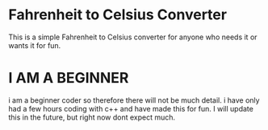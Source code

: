 # Fahrenheit to Celsius Converter
This is a simple Fahrenheit to Celsius converter for anyone who needs it or wants it for fun.
# I AM A BEGINNER
i am a beginner coder so therefore there will not be much detail. i have only had a few hours coding with c++ and have made this for fun. I will update this in the future, but right now dont expect much.
